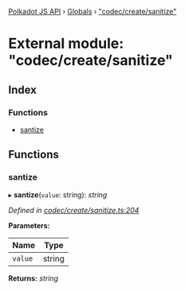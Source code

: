 [Polkadot JS API](../README.md) › [Globals](../globals.md) › ["codec/create/sanitize"](_codec_create_sanitize_.md)

# External module: "codec/create/sanitize"

## Index

### Functions

* [santize](_codec_create_sanitize_.md#santize)

## Functions

###  santize

▸ **santize**(`value`: string): *string*

*Defined in [codec/create/sanitize.ts:204](https://github.com/polkadot-js/api/blob/26b6a59725/packages/types/src/codec/create/sanitize.ts#L204)*

**Parameters:**

Name | Type |
------ | ------ |
`value` | string |

**Returns:** *string*
